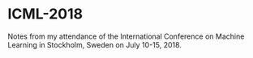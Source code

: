 # ICML-2018
Notes from my attendance of the International Conference on Machine Learning in Stockholm, Sweden on July 10-15, 2018.
